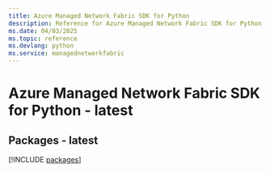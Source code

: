 ```yaml
---
title: Azure Managed Network Fabric SDK for Python
description: Reference for Azure Managed Network Fabric SDK for Python
ms.date: 04/03/2025
ms.topic: reference
ms.devlang: python
ms.service: managednetworkfabric
---
```

# Azure Managed Network Fabric SDK for Python - latest
## Packages - latest
[!INCLUDE [packages](managed-network-fabric-index.md)]